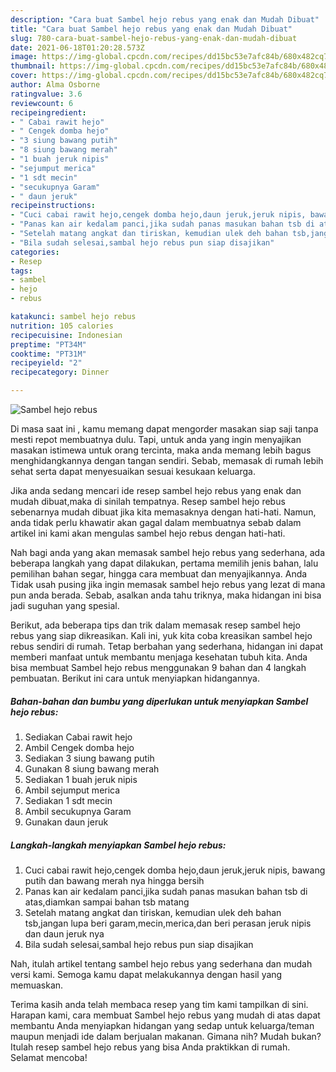 ```yaml
---
description: "Cara buat Sambel hejo rebus yang enak dan Mudah Dibuat"
title: "Cara buat Sambel hejo rebus yang enak dan Mudah Dibuat"
slug: 780-cara-buat-sambel-hejo-rebus-yang-enak-dan-mudah-dibuat
date: 2021-06-18T01:20:28.573Z
image: https://img-global.cpcdn.com/recipes/dd15bc53e7afc84b/680x482cq70/sambel-hejo-rebus-foto-resep-utama.jpg
thumbnail: https://img-global.cpcdn.com/recipes/dd15bc53e7afc84b/680x482cq70/sambel-hejo-rebus-foto-resep-utama.jpg
cover: https://img-global.cpcdn.com/recipes/dd15bc53e7afc84b/680x482cq70/sambel-hejo-rebus-foto-resep-utama.jpg
author: Alma Osborne
ratingvalue: 3.6
reviewcount: 6
recipeingredient:
- " Cabai rawit hejo"
- " Cengek domba hejo"
- "3 siung bawang putih"
- "8 siung bawang merah"
- "1 buah jeruk nipis"
- "sejumput merica"
- "1 sdt mecin"
- "secukupnya Garam"
- " daun jeruk"
recipeinstructions:
- "Cuci cabai rawit hejo,cengek domba hejo,daun jeruk,jeruk nipis, bawang putih dan bawang merah nya hingga bersih"
- "Panas kan air kedalam panci,jika sudah panas masukan bahan tsb di atas,diamkan sampai bahan tsb matang"
- "Setelah matang angkat dan tiriskan, kemudian ulek deh bahan tsb,jangan lupa beri garam,mecin,merica,dan beri perasan jeruk nipis dan daun jeruk nya"
- "Bila sudah selesai,sambal hejo rebus pun siap disajikan"
categories:
- Resep
tags:
- sambel
- hejo
- rebus

katakunci: sambel hejo rebus 
nutrition: 105 calories
recipecuisine: Indonesian
preptime: "PT34M"
cooktime: "PT31M"
recipeyield: "2"
recipecategory: Dinner

---
```



![Sambel hejo rebus](https://img-global.cpcdn.com/recipes/dd15bc53e7afc84b/680x482cq70/sambel-hejo-rebus-foto-resep-utama.jpg)

Di masa  saat ini , kamu memang dapat mengorder masakan siap saji tanpa mesti repot membuatnya dulu. Tapi, untuk anda yang ingin menyajikan masakan istimewa untuk orang tercinta, maka anda memang lebih bagus menghidangkannya dengan tangan sendiri. Sebab, memasak di rumah lebih sehat serta dapat menyesuaikan sesuai kesukaan keluarga.

Jika anda sedang mencari ide resep sambel hejo rebus yang enak dan mudah dibuat,maka di sinilah tempatnya. Resep sambel hejo rebus  sebenarnya mudah dibuat jika kita memasaknya dengan hati-hati. Namun, anda tidak perlu khawatir akan gagal dalam membuatnya 
sebab dalam artikel ini kami akan mengulas sambel hejo rebus dengan hati-hati.  



Nah bagi anda yang akan memasak sambel hejo rebus yang sederhana, ada beberapa langkah yang dapat dilakukan, pertama memilih jenis bahan, lalu pemilihan bahan segar, hingga cara membuat dan menyajikannya. Anda Tidak usah pusing jika ingin memasak sambel hejo rebus yang lezat di mana pun anda berada. Sebab, asalkan anda  tahu triknya, maka hidangan ini bisa jadi suguhan yang spesial.

Berikut, ada beberapa tips dan trik dalam memasak resep sambel hejo rebus yang siap dikreasikan. Kali ini, yuk kita coba kreasikan sambel hejo rebus sendiri di rumah. Tetap berbahan yang sederhana, hidangan ini dapat memberi manfaat untuk membantu menjaga kesehatan tubuh kita. Anda bisa membuat Sambel hejo rebus menggunakan 9 bahan dan 4 langkah pembuatan. Berikut ini cara untuk menyiapkan hidangannya.

<!--inarticleads1-->

##### Bahan-bahan dan bumbu yang diperlukan untuk menyiapkan Sambel hejo rebus:

1. Sediakan  Cabai rawit hejo
1. Ambil  Cengek domba hejo
1. Sediakan 3 siung bawang putih
1. Gunakan 8 siung bawang merah
1. Sediakan 1 buah jeruk nipis
1. Ambil sejumput merica
1. Sediakan 1 sdt mecin
1. Ambil secukupnya Garam
1. Gunakan  daun jeruk




<!--inarticleads2-->

##### Langkah-langkah menyiapkan Sambel hejo rebus:

1. Cuci cabai rawit hejo,cengek domba hejo,daun jeruk,jeruk nipis, bawang putih dan bawang merah nya hingga bersih
1. Panas kan air kedalam panci,jika sudah panas masukan bahan tsb di atas,diamkan sampai bahan tsb matang
1. Setelah matang angkat dan tiriskan, kemudian ulek deh bahan tsb,jangan lupa beri garam,mecin,merica,dan beri perasan jeruk nipis dan daun jeruk nya
1. Bila sudah selesai,sambal hejo rebus pun siap disajikan




Nah, itulah artikel tentang  sambel hejo rebus  yang sederhana dan mudah versi kami. Semoga kamu dapat melakukannya dengan hasil yang memuaskan. 

Terima kasih anda telah membaca resep yang tim kami tampilkan di sini. Harapan kami, cara membuat  Sambel hejo rebus yang mudah di atas dapat membantu Anda menyiapkan hidangan yang sedap untuk keluarga/teman maupun menjadi ide dalam berjualan makanan. Gimana nih? Mudah bukan? Itulah resep sambel hejo rebus yang bisa Anda praktikkan di rumah. Selamat mencoba!

